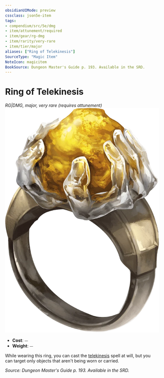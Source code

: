 ```yaml
---
obsidianUIMode: preview
cssclass: json5e-item
tags:
- compendium/src/5e/dmg
- item/attunement/required
- item/gear/rg-dmg
- item/rarity/very-rare
- item/tier/major
aliases: ["Ring of Telekinesis"]
SourceType: "Magic Item"
NoteIcon: magicitem
BookSource: Dungeon Master's Guide p. 193. Available in the SRD.
---
```

# Ring of Telekinesis
*RG|DMG, major, very rare (requires attunement)*  
![](https://raw.githubusercontent.com/5etools-mirror-2/5etools-img/main/items/DMG/Ring%20of%20Telekinesis.webp#right)  

- **Cost**: ⏤
- **Weight**: ⏤

While wearing this ring, you can cast the [telekinesis](/3-Mechanics/CLI/spells/telekinesis.md) spell at will, but you can target only objects that aren't being worn or carried.

*Source: Dungeon Master's Guide p. 193. Available in the SRD.*